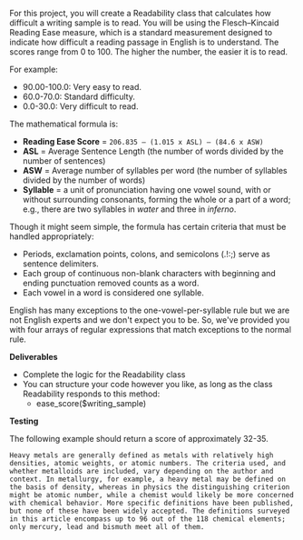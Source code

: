 <div class="instructions-block">
    <p>For this project, you will create a Readability class that calculates how difficult a writing sample is to read. You will be using the Flesch–Kincaid Reading Ease measure, which is a standard measurement designed to indicate how difficult a reading passage in English is to understand. The scores range from 0 to 100. The higher the number, the easier it is to read.</p>
    <p>For example:</p>
    <ul>
        <li>90.00-100.0: Very easy to read.</li>
        <li>60.0-70.0: Standard difficulty.</li>
        <li>0.0-30.0: Very difficult to read.</li>
    </ul>
    <p>The mathematical formula is:</p>
    <ul>
        <li><strong>Reading Ease Score</strong> = <code>206.835 – (1.015 x ASL) – (84.6 x ASW)</code></li>
        <li><strong>ASL</strong> = Average Sentence Length (the number of words divided by the number of sentences)</li>
        <li><strong>ASW</strong> = Average number of syllables per word (the number of syllables divided by the number of words)</li>
        <li><strong>Syllable</strong> = a unit of pronunciation having one vowel sound, with or without surrounding consonants, forming the whole or a part of a word; e.g., there are two syllables in <em>water</em> and three in <em>inferno</em>.</li>
    </ul>
    <p>Though it might seem simple, the formula has certain criteria that must be handled appropriately:</p>
    <ul>
        <li>Periods, exclamation points, colons, and semicolons (.!:;) serve as sentence delimiters.</li>
        <li>Each group of continuous non-blank characters with beginning and ending punctuation removed counts as a word.</li>
        <li>Each vowel in a word is considered one syllable.</li>
    </ul>
    <p>English has many exceptions to the one-vowel-per-syllable rule but we are not English experts and we don&#39;t expect you to be. So, we&#39;ve provided you with four arrays of regular expressions that match exceptions to the normal rule.</p>
    <p><strong>Deliverables</strong></p>
    <ul>
        <li>Complete the logic for the Readability class</li>
        <li>You can structure your code however you like, as long as the class Readability responds to this method:
            <ul>
                <li>ease_score($writing_sample)</li>
            </ul></li>
    </ul>
    <p><strong>Testing</strong></p>
    <p>The following example should return a score of approximately 32-35. </p>
    <p><code>Heavy metals are generally defined as metals with relatively high densities, atomic weights, or atomic numbers. The criteria used, and whether metalloids are included, vary depending on the author and context. In metallurgy, for example, a heavy metal may be defined on the basis of density, whereas in physics the distinguishing criterion might be atomic number, while a chemist would likely be more concerned with chemical behavior. More specific definitions have been published, but none of these have been widely accepted. The definitions surveyed in this article encompass up to 96 out of the 118 chemical elements; only mercury, lead and bismuth meet all of them.</code></p>
</div>